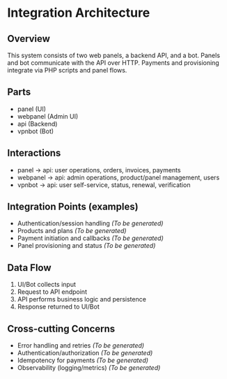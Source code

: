 # Integration Architecture

## Overview
This system consists of two web panels, a backend API, and a bot. Panels and bot communicate with the API over HTTP. Payments and provisioning integrate via PHP scripts and panel flows.

## Parts
- panel (UI)
- webpanel (Admin UI)
- api (Backend)
- vpnbot (Bot)

## Interactions
- panel → api: user operations, orders, invoices, payments
- webpanel → api: admin operations, product/panel management, users
- vpnbot → api: user self-service, status, renewal, verification

## Integration Points (examples)
- Authentication/session handling _(To be generated)_
- Products and plans _(To be generated)_
- Payment initiation and callbacks _(To be generated)_
- Panel provisioning and status _(To be generated)_

## Data Flow
1. UI/Bot collects input
2. Request to API endpoint
3. API performs business logic and persistence
4. Response returned to UI/Bot

## Cross-cutting Concerns
- Error handling and retries _(To be generated)_
- Authentication/authorization _(To be generated)_
- Idempotency for payments _(To be generated)_
- Observability (logging/metrics) _(To be generated)_


